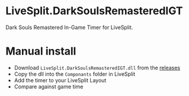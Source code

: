 # LiveSplit.DarkSoulsRemasteredIGT

Dark Souls Remastered In-Game Timer for LiveSplit.

# Manual install
* Download `LiveSplit.DarkSoulsRemasteredIGT.dll` from the [releases](https://github.com/CapitaineToinon/LiveSplit.DarkSoulsRemasteredIGT/releases)
* Copy the dll into the `Componants` folder in LiveSplit
* Add the timer to your LiveSplit Layout
* Compare against game time
